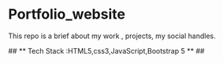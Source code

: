 # Portfolio_website
<p>This repo is a brief about my work , projects, my social handles.<p/>
## ** Tech Stack :HTML5,css3,JavaScript,Bootstrap 5 ** ##
